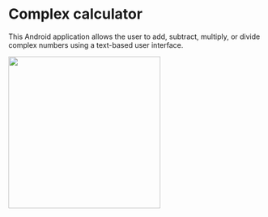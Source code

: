 # Complex calculator

This Android application allows the user to add, subtract, multiply, or divide complex numbers using a text-based user interface.

<img src="http://cs633323.vk.me/v633323592/4371/z64JFMPMIW0.jpg" width="300">

